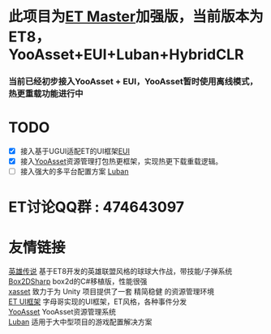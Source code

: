 # 此项目为[ET Master](https://github.com/egametang/ET)加强版，当前版本为ET8，YooAsset+EUI+Luban+HybridCLR 
### 当前已经初步接入YooAsset + EUI，YooAsset暂时使用离线模式，热更重载功能进行中

# TODO
- [x] 接入基于UGUI适配ET的UI框架[EUI](https://github.com/zzjfengqing/ET-EUI)
- [x] 接入[YooAsset](https://github.com/tuyoogame/YooAsset)资源管理打包热更框架，实现热更下载重载逻辑。
- [ ] 接入强大的多平台配置方案 [Luban](https://github.com/focus-creative-games/luban)

# __ET讨论QQ群 : 474643097__  

# 友情链接  
[英雄传说](https://github.com/FlameskyDexive/Legends-Of-Heroes) 基于ET8开发的英雄联盟风格的球球大作战，带技能/子弹系统  
[Box2DSharp](https://github.com/Zonciu/Box2DSharp)  box2d的C#移植版，性能很强  
[xasset](https://github.com/xasset/xasset) 致力于为 Unity 项目提供了一套 精简稳健 的资源管理环境  
[ET UI框架](https://github.com/zzjfengqing/ET-EUI) 字母哥实现的UI框架，ET风格，各种事件分发  
[YooAsset](https://github.com/tuyoogame/YooAsset) YooAsset资源管理系统  
[Luban](https://github.com/focus-creative-games/luban) 适用于大中型项目的游戏配置解决方案  

